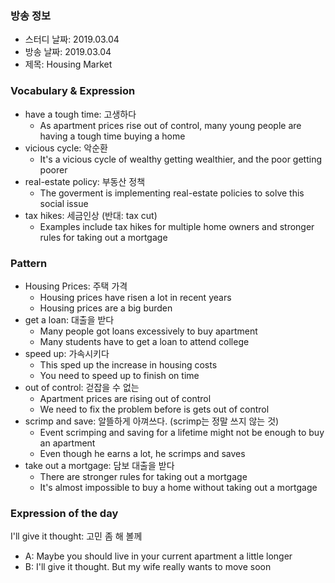 ### 방송 정보
- 스터디 날짜: 2019.03.04
- 방송 날짜: 2019.03.04
- 제목: Housing Market
### Vocabulary & Expression
- have a tough time: 고생하다
   - As apartment prices rise out of control, many young people are having a tough time buying a home
- vicious cycle: 악순환
   - It's a vicious cycle of wealthy getting wealthier, and the poor getting poorer
- real-estate policy: 부동산 정책
   - The goverment is implementing real-estate policies to solve this social issue
- tax hikes: 세금인상 (반대: tax cut)
   - Examples include tax hikes for multiple home owners and stronger rules for taking out a mortgage

### Pattern 
- Housing Prices: 주택 가격
   - Housing prices have risen a lot in recent years
   - Housing prices are a big burden
- get a loan: 대출을 받다
   - Many people got loans excessively to buy apartment
   - Many students have to get a loan to attend college
- speed up: 가속시키다
   - This sped up the increase in housing costs
   - You need to speed up to finish on time
- out of control: 걷잡을 수 없는
   - Apartment prices are rising out of control
   - We need to fix the problem before is gets out of control
- scrimp and save: 알뜰하게 아껴쓰다. (scrimp는 정말 쓰지 않는 것)
   - Event scrimping and saving for a lifetime might not be enough to buy an apartment
   - Even though he earns a lot, he scrimps and saves
- take out a mortgage: 담보 대출을 받다
   - There are stronger rules for taking out a mortgage
   - It's almost impossible to buy a home without taking out a mortgage

 ### Expression of the day 
I'll give it thought: 고민 좀 해 볼께

- A: Maybe you should live in your current apartment a little longer
- B: I'll give it thought. But my wife really wants to move soon